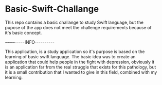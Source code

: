 # Basic-Swift-Challange
This repo contains a basic challange to study Swift language, but the pupose of the app does not meet the challenge requirements because of it's basic  concept.

----------INFO----------




This application, is a study application so it's purpose is based on the learning of basic swift language. The basic idea was to create an application that could help people in the fight with depression, obviously it is an application far from the real struggle that exists for this pathology, but it is a small contribution that I wanted to give in this field, combined with my learning.
